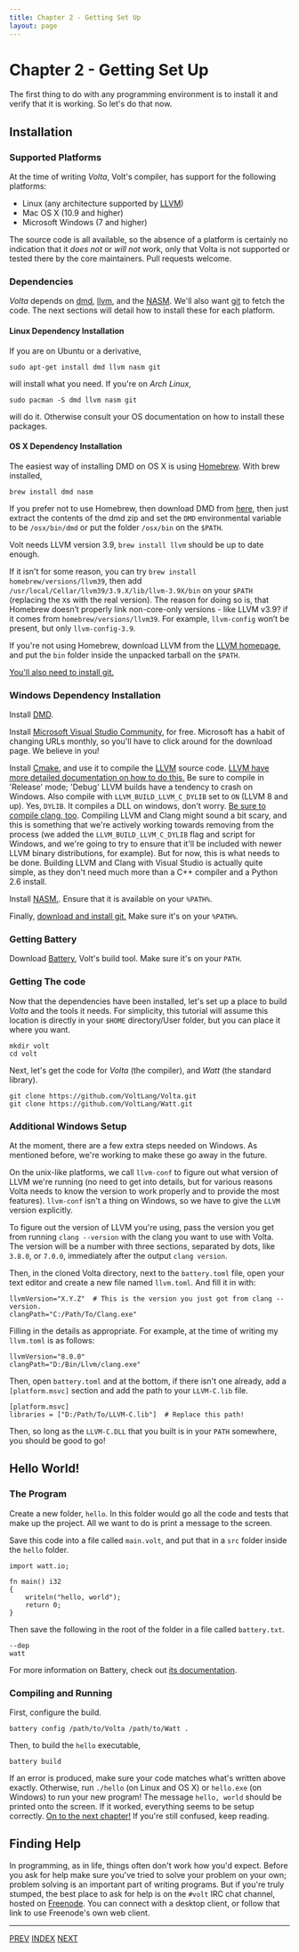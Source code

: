 ```yaml
---
title: Chapter 2 - Getting Set Up
layout: page
---
```

# Chapter 2 - Getting Set Up

The first thing to do with any programming environment is to install it and verify that it is working. So let's do that now.

## Installation

### Supported Platforms

At the time of writing *Volta*, Volt's compiler, has support for the following platforms:

* Linux (any architecture supported by [LLVM](http://llvm.org))
* Mac OS X (10.9 and higher)
* Microsoft Windows (7 and higher)

The source code is all available, so the absence of a platform is certainly no indication that it *does not* or *will not* work, only that Volta is not supported or tested there by the core maintainers. Pull requests welcome.

### Dependencies

*Volta* depends on [dmd](http://dlang.org), [llvm](http://llvm.org), and the [NASM](http://nasm.us). We'll also want [git](http://git-scm.com) to fetch the code. The next sections will detail how to install these for each platform.

#### Linux Dependency Installation

If you are on Ubuntu or a derivative,

	sudo apt-get install dmd llvm nasm git

will install what you need. If you're on *Arch Linux*,

	sudo pacman -S dmd llvm nasm git

will do it. Otherwise consult your OS documentation on how to install these packages.

#### OS X Dependency Installation

The easiest way of installing DMD on OS X is using [Homebrew](http://brew.sh). With brew installed,

	brew install dmd nasm

If you prefer not to use Homebrew, then download DMD from [here](http://dlang.org/download.html), then just extract the contents of the dmd zip and set the `DMD` environmental variable to be `/osx/bin/dmd` or put the folder `/osx/bin` on the `$PATH`.

Volt needs LLVM version 3.9, `brew install llvm` should be up to date enough.

If it isn't for some reason, you can try `brew install homebrew/versions/llvm39`, then add `/usr/local/Cellar/llvm39/3.9.X/lib/llvm-3.9X/bin` on your `$PATH` (replacing the `X`s with the real version). The reason for doing so is, that Homebrew doesn’t properly link non-core-only versions - like LLVM v3.9? if it comes from `homebrew/versions/llvm39`. For example, `llvm-config` won’t be present, but only `llvm-config-3.9`.

If you're not using Homebrew, download LLVM from the [LLVM homepage](http://llvm.org), and put the `bin` folder inside the unpacked tarball on the `$PATH`.

[You'll also need to install git.](https://git-scm.com/download/mac)


### Windows Dependency Installation

Install [DMD](http://dlang.org/download.html).

Install [Microsoft Visual Studio Community](https://www.visualstudio.com), for free. Microsoft has a habit of changing URLs monthly, so you'll have to click around for the download page. We believe in you!

Install [Cmake.](https://cmake.org/) and use it to compile the [LLVM](llvm.org) source code. [LLVM have more detailed documentation on how to do this.](http://llvm.org/docs/CMake.html) Be sure to compile in 'Release' mode; 'Debug' LLVM builds have a tendency to crash on Windows. Also compile with `LLVM_BUILD_LLVM_C_DYLIB` set to `ON` (LLVM 8 and up). Yes, `DYLIB`. It compiles a DLL on windows, don't worry. [Be sure to compile clang, too](http://clang.llvm.org/get_started.html). Compiling LLVM and Clang might sound a bit scary, and this is something that we're actively working towards removing from the process (we added the `LLVM_BUILD_LLVM_C_DYLIB` flag and script for Windows, and we're going to try to ensure that it'll be included with newer LLVM binary distributions, for example). But for now, this is what needs to be done. Building LLVM and Clang with Visual Studio is actually quite simple, as they don't need much more than a C++ compiler and a Python 2.6 install.

Install [NASM.](http://www.nasm.us/). Ensure that it is available on your `%PATH%`.

Finally, [download and install git.](https://git-scm.com/download/win) Make sure it's on your `%PATH%`.

### Getting Battery

Download [Battery](https://github.com/VoltLang/Battery/releases), Volt's build tool. Make sure it's on your `PATH`.

### Getting The code

Now that the dependencies have been installed, let's set up a place to build *Volta* and the tools it needs. For simplicity, this tutorial will assume this location is directly in your `$HOME` directory/User folder, but you can place it where you want.

	mkdir volt
	cd volt

Next, let's get the code for *Volta* (the compiler), and *Watt* (the standard library).

	git clone https://github.com/VoltLang/Volta.git
	git clone https://github.com/VoltLang/Watt.git

### Additional Windows Setup

At the moment, there are a few extra steps needed on Windows. As mentioned before, we're working to make these go away in the future.

On the unix-like platforms, we call `llvm-conf` to figure out what version of LLVM we're running (no need to get into details, but for various reasons Volta needs to know the version to work properly and to provide the most features). `llvm-conf` isn't a thing on Windows, so we have to give the `LLVM` version explicitly.

To figure out the version of LLVM you're using, pass the version you get from running `clang --version` with the clang you want to use with Volta. The version will be a number with three sections, separated by dots, like `3.8.0`, or `7.0.0`, immediately after the output `clang version`.

Then, in the cloned Volta directory, next to the `battery.toml` file, open your text editor and create a new file named `llvm.toml`. And fill it in with:

```
llvmVersion="X.Y.Z"  # This is the version you just got from clang --version.
clangPath="C:/Path/To/Clang.exe"
```

Filling in the details as appropriate. For example, at the time of writing my `llvm.toml` is as follows:

```
llvmVersion="8.0.0"
clangPath="D:/Bin/Llvm/clang.exe"
```

Then, open `battery.toml` and at the bottom, if there isn't one already, add a `[platform.msvc]` section and add the path to your `LLVM-C.lib` file.

```
[platform.msvc]
libraries = ["D:/Path/To/LLVM-C.lib"]  # Replace this path!
```

Then, so long as the `LLVM-C.DLL` that you built is in your `PATH` somewhere, you should be good to go!

## Hello World!

### The Program

Create a new folder, `hello`. In this folder would go all the code and tests that make up the project. All we want to do is print a message to the screen.

Save this code into a file called `main.volt`, and put that in a `src` folder inside the `hello` folder.

	import watt.io;

	fn main() i32
	{
		writeln("hello, world");
		return 0;
	}

Then save the following in the root of the folder in a file called `battery.txt`.

	--dep
	watt

For more information on Battery, check out [its documentation](https://github.com/VoltLang/Battery/blob/master/doc/index.md).

### Compiling and Running

First, configure the build.

	battery config /path/to/Volta /path/to/Watt .

Then, to build the `hello` executable,

	battery build

If an error is produced, make sure your code matches what's written above exactly. Otherwise, run `./hello` (on Linux and OS X) or `hello.exe` (on Windows) to run your new program! The message `hello, world` should be printed onto the screen. If it worked, everything seems to be setup correctly. [On to the next chapter!](c3-steps.html) If you're still confused, keep reading.

## Finding Help

In programming, as in life, things often don't work how you'd expect. Before you ask for help make sure you've tried to solve your problem on your own; problem solving is an important part of writing programs. But if you're truly stumped, the best place to ask for help is on the `#volt` IRC chat channel, hosted on [Freenode](https://webchat.freenode.net/). You can connect with a desktop client, or follow that link to use Freenode's own web client.

---

[PREV](c1-intro.html) [INDEX](c1-intro.html) [NEXT](c3-steps.html)